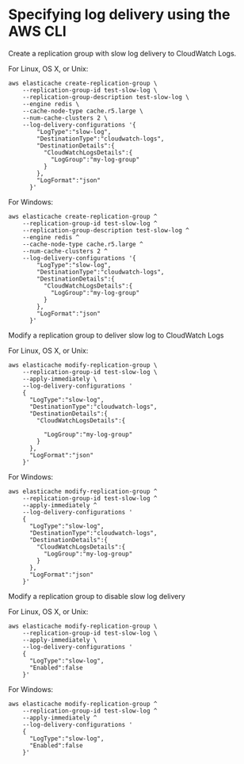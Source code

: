 # Specifying log delivery using the AWS CLI<a name="CLI_Log"></a>

Create a replication group with slow log delivery to CloudWatch Logs\.

For Linux, OS X, or Unix:

```
aws elasticache create-replication-group \
    --replication-group-id test-slow-log \
    --replication-group-description test-slow-log \
    --engine redis \
    --cache-node-type cache.r5.large \
    --num-cache-clusters 2 \
    --log-delivery-configurations '{
        "LogType":"slow-log", 
        "DestinationType":"cloudwatch-logs",  
        "DestinationDetails":{ 
          "CloudWatchLogsDetails":{ 
            "LogGroup":"my-log-group"
          } 
        }, 
        "LogFormat":"json" 
      }'
```

For Windows:

```
aws elasticache create-replication-group ^
    --replication-group-id test-slow-log ^
    --replication-group-description test-slow-log ^
    --engine redis ^
    --cache-node-type cache.r5.large ^
    --num-cache-clusters 2 ^
    --log-delivery-configurations '{
        "LogType":"slow-log", 
        "DestinationType":"cloudwatch-logs", 
        "DestinationDetails":{ 
          "CloudWatchLogsDetails":{ 
            "LogGroup":"my-log-group"
          } 
        }, 
        "LogFormat":"json" 
      }'
```

Modify a replication group to deliver slow log to CloudWatch Logs

For Linux, OS X, or Unix:

```
aws elasticache modify-replication-group \
    --replication-group-id test-slow-log \
    --apply-immediately \
    --log-delivery-configurations '
    {
      "LogType":"slow-log", 
      "DestinationType":"cloudwatch-logs", 
      "DestinationDetails":{ 
        "CloudWatchLogsDetails":{ 

          "LogGroup":"my-log-group"
        } 
      },
      "LogFormat":"json" 
    }'
```

For Windows:

```
aws elasticache modify-replication-group ^
    --replication-group-id test-slow-log ^
    --apply-immediately ^
    --log-delivery-configurations '
    {
      "LogType":"slow-log", 
      "DestinationType":"cloudwatch-logs", 
      "DestinationDetails":{ 
        "CloudWatchLogsDetails":{ 
          "LogGroup":"my-log-group"
        } 
      },
      "LogFormat":"json" 
    }'
```

Modify a replication group to disable slow log delivery

For Linux, OS X, or Unix:

```
aws elasticache modify-replication-group \
    --replication-group-id test-slow-log \
    --apply-immediately \
    --log-delivery-configurations ' 
    {
      "LogType":"slow-log", 
      "Enabled":false 
    }'
```

For Windows:

```
aws elasticache modify-replication-group ^
    --replication-group-id test-slow-log ^
    --apply-immediately ^
    --log-delivery-configurations '  
    {
      "LogType":"slow-log", 
      "Enabled":false 
    }'
```